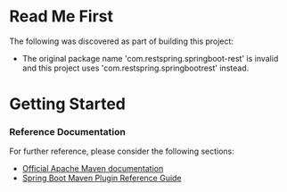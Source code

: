 # Read Me First
The following was discovered as part of building this project:

* The original package name 'com.restspring.springboot-rest' is invalid and this project uses 'com.restspring.springbootrest' instead.

# Getting Started

### Reference Documentation
For further reference, please consider the following sections:

* [Official Apache Maven documentation](https://maven.apache.org/guides/index.html)
* [Spring Boot Maven Plugin Reference Guide](https://docs.spring.io/spring-boot/docs/2.2.5.RELEASE/maven-plugin/)

